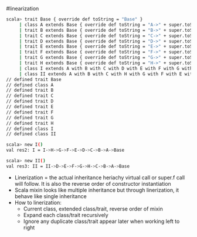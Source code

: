 #linearization
```bash
scala> trait Base { override def toString = "Base" }
     | class A extends Base { override def toString = "A->" + super.toString }
     | trait B extends Base { override def toString = "B->" + super.toString }
     | trait C extends Base { override def toString = "C->" + super.toString }
     | trait D extends Base { override def toString = "D->" + super.toString }
     | trait E extends Base { override def toString = "E->" + super.toString }
     | trait F extends Base { override def toString = "F->" + super.toString }
     | trait G extends Base { override def toString = "G->" + super.toString }
     | trait H extends Base { override def toString = "H->" + super.toString }
     | class I extends A with B with C with D with E with F with G with H { override def toString = "I->" + super.toString }
     | class II extends A with B with C with H with G with F with E with D { override def toString = "II->" + super.toString}
// defined trait Base
// defined class A
// defined trait B
// defined trait C
// defined trait D
// defined trait E
// defined trait F
// defined trait G
// defined trait H
// defined class I
// defined class II

scala> new I()
val res2: I = I->H->G->F->E->D->C->B->A->Base

scala> new II()
val res3: II = II->D->E->F->G->H->C->B->A->Base
```
*  Linerization = the actual inheritance heriachy virtual call or super.f call will follow. It is also the reverse order of constructor instantiation
*  Scala mixin looks like multiple inheritance but through linerization, it behave like single inheritance
*  How to linerization: 
   - Current class, extended class/trait, reverse order of mixin
   - Expand each class/trait recursively  
   - Ignore any duplicate class/trait appear later when working left to right 
